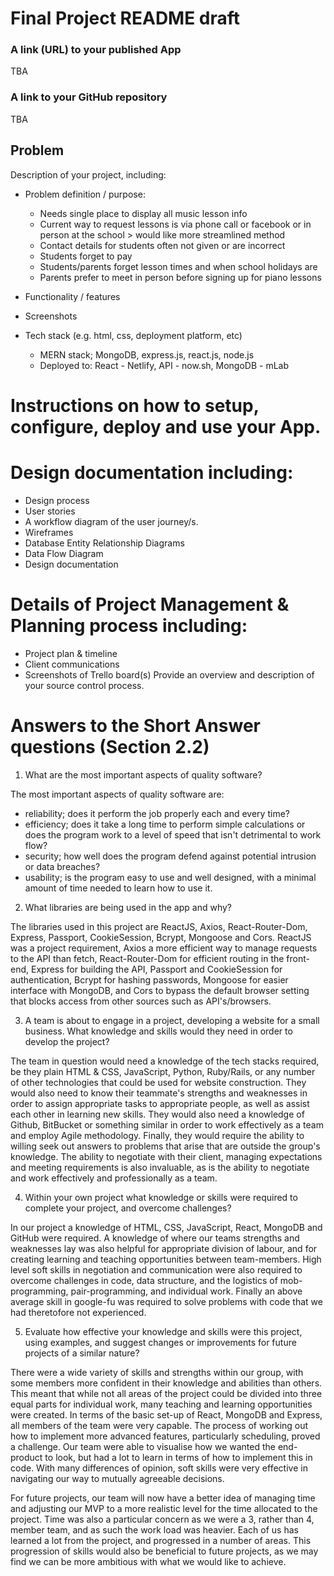 # Final Project README draft

### A link (URL) to your published App
  TBA
### A link to your GitHub repository
  TBA

## Problem

  Description of your project, including:

- Problem definition / purpose:
  -	Needs single place to display all music lesson info
  -	Current way to request lessons is via phone call or facebook or in person at the school > would like more streamlined method
  -	Contact details for students often not given or are incorrect
  -	Students forget to pay
  -	Students/parents forget lesson times and when school holidays are
  -	Parents prefer to meet in person before signing up for piano lessons

- Functionality / features
- Screenshots
- Tech stack (e.g. html, css, deployment platform, etc)
  - MERN stack; MongoDB, express.js, react.js, node.js
  - Deployed to: React - Netlify, API - now.sh, MongoDB - mLab

# Instructions on how to setup, configure, deploy and use your App.


# Design documentation including:

- Design process
- User stories
- A workflow diagram of the user journey/s.
- Wireframes
- Database Entity Relationship Diagrams
- Data Flow Diagram
- Design documentation

# Details of Project Management & Planning process including:

- Project plan & timeline
- Client communications
- Screenshots of Trello board(s)
Provide an overview and description of your source control process.

# Answers to the Short Answer questions (Section 2.2)

1. What are the most important aspects of quality software?

  The most important aspects of quality software are:
  - reliability; does it perform the job properly each and every time?
  - efficiency; does it take a long time to perform simple calculations or does the program work to a level of speed that isn't detrimental to work flow?
  - security; how well does the program defend against potential intrusion or data breaches?
  - usability; is the program easy to use and well designed, with a minimal amount of time needed to learn how to use it.

2. What libraries are being used in the app and why?

  The libraries used in this project are ReactJS, Axios, React-Router-Dom, Express, Passport, CookieSession, Bcrypt, Mongoose and Cors. ReactJS was a project requirement, Axios a more efficient way to manage requests to the API than fetch, React-Router-Dom for efficient routing in the front-end, Express for building the API, Passport and CookieSession for authentication, Bcrypt for hashing passwords, Mongoose for easier interface with MongoDB, and Cors to bypass the default browser setting that blocks access from other sources such as API's/browsers.

3. A team is about to engage in a project, developing a website for a small business. What knowledge and skills would they need in order to develop the project?

  The team in question would need a knowledge of the tech stacks required, be they plain HTML & CSS, JavaScript, Python, Ruby/Rails, or any number of other technologies that could be used for website construction. They would also need to know their teammate's strengths and weaknesses in order to assign appropriate tasks to appropriate people, as well as assist each other in learning new skills. They would also need a knowledge of Github, BitBucket or something similar in order to work effectively as a team and employ Agile methodology. Finally, they would require the ability to willing seek out answers to problems that arise that are outside the group's knowledge. The ability to negotiate with their client, managing expectations and meeting requirements is also invaluable, as is the ability to negotiate and work effectively and professionally as a team.

4. Within your own project what knowledge or skills were required to complete your project, and overcome challenges?

  In our project a knowledge of HTML, CSS, JavaScript, React, MongoDB and GitHub were required. A knowledge of where our teams strengths and weaknesses lay was also helpful for appropriate division of labour, and for creating learning and teaching opportunities between team-members. High level soft skills in negotiation and communication were also required to overcome challenges in code, data structure, and the logistics of mob-programming, pair-programming, and individual work. Finally an above average skill in google-fu was required to solve problems with code that we had theretofore not experienced.


5. Evaluate how effective your knowledge and skills were this project, using examples, and suggest changes or improvements for future projects of a similar nature?

  There were a wide variety of skills and strengths within our group, with some members more confident in their knowledge and abilities than others. This meant that while not all areas of the project could be divided into three equal parts for individual work, many teaching and learning opportunities were created. In terms of the basic set-up of React, MongoDB and Express, all members of the team were very capable. The process of working out how to implement more advanced features, particularly scheduling, proved a challenge. Our team were able to visualise how we wanted the end-product to look, but had a lot to learn in terms of how to implement this in code. With many differences of opinion, soft skills were very effective in navigating our way to mutually agreeable decisions.

  For future projects, our team will now have a better idea of managing time and adjusting our MVP to a more realistic level for the time allocated to the project. Time was also a particular concern as we were a 3, rather than 4, member team, and as such the work load was heavier. Each of us has learned a lot from the project, and progressed in a number of areas. This progression of skills would also be beneficial to future projects, as we may find we can be more ambitious with what we would like to achieve.
